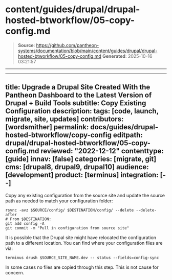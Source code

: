 # content/guides/drupal/drupal-hosted-btworkflow/05-copy-config.md

> **Source**: https://github.com/pantheon-systems/documentation/blob/main/content/guides/drupal/drupal-hosted-btworkflow/05-copy-config.md
> **Generated**: 2025-10-16 03:21:57

---

---
title: Upgrade a Drupal Site Created With the Pantheon Dashboard to the Latest Version of Drupal + Build Tools
subtitle: Copy Existing Configuration
description: 
tags: [code, launch, migrate, site, updates]
contributors: [wordsmither]
permalink: docs/guides/drupal-hosted-btworkflow/copy-config
editpath: drupal/drupal-hosted-btworkflow/05-copy-config.md
reviewed: "2022-12-12"
contenttype: [guide]
innav: [false]
categories: [migrate, git]
cms: [drupal8, drupal9, drupal10]
audience: [development]
product: [terminus]
integration: [--]
---

Copy any existing configuration from the source site and update the source path as needed to match your configuration folder:

```bash{promptUser: user}
rsync -avz $SOURCE/config/ $DESTINATION/config/ --delete --delete-after
# From $DESTINATION:
git add config -A
git commit -m "Pull in configuration from source site"
```

It is possible that the Drupal site might have relocated the configuration path to a different location. You can find where your configuration files are via:

```bash{promptUser: user}
terminus drush $SOURCE_SITE_NAME.dev -- status --fields=config-sync
```

In some cases no files are copied through this step. This is not cause for concern.

